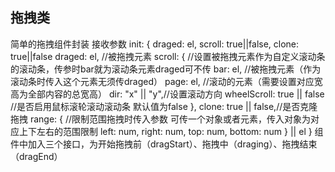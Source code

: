 ## 拖拽类
简单的拖拽组件封装
接收参数
init: {
	draged: el,
    scroll: true||false, 
    clone: true||false 
    draged: el, //被拖拽元素
    scroll: { //设置被拖拽元素作为自定义滚动条的滚动条，传参时bar就为滚动条元素draged可不传
        bar: el, //被拖拽元素（作为滚动条时传入这个元素无须传draged）
        page: el, //滚动的元素（需要设置对应宽高为全部内容的总宽高）
        dir: "x" || "y",//设置滚动方向
        wheelScroll: true || false //是否启用鼠标滚轮滚动滚动条 默认值为false
    },
    clone: true || false,//是否克隆拖拽
    range: { //限制范围拖拽时传入参数 可传一个对象或者元素，传入对象为对应上下左右的范围限制
        left: num,
        right: num,
        top: num,
        bottom: num
    } || el
}
组件中加入三个接口，为开始拖拽前（dragStart）、拖拽中（draging）、拖拽结束（dragEnd）